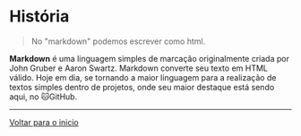 # História
> No "markdown" podemos escrever como html.

**Markdown** é uma linguagem simples de marcação originalmente criada por John Gruber e Aaron Swartz. Markdown converte seu texto em HTML válido. Hoje em dia, se tornando a maior linguagem para a realização de textos simples dentro de projetos, onde seu maior destaque está sendo aqui, no 🐱GitHub.

<hr>

[Voltar para o inicio](../README.md)
